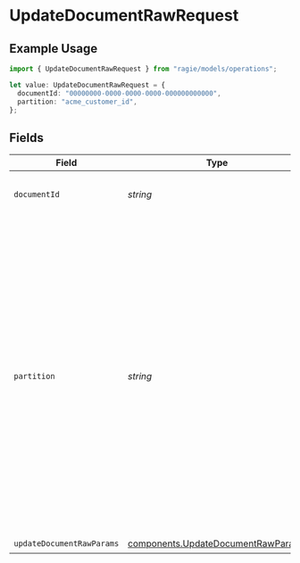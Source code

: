 # UpdateDocumentRawRequest

## Example Usage

```typescript
import { UpdateDocumentRawRequest } from "ragie/models/operations";

let value: UpdateDocumentRawRequest = {
  documentId: "00000000-0000-0000-0000-000000000000",
  partition: "acme_customer_id",
};
```

## Fields

| Field                                                                                                                                                                                                                                                                                                                                                                                                                  | Type                                                                                                                                                                                                                                                                                                                                                                                                                   | Required                                                                                                                                                                                                                                                                                                                                                                                                               | Description                                                                                                                                                                                                                                                                                                                                                                                                            | Example                                                                                                                                                                                                                                                                                                                                                                                                                |
| ---------------------------------------------------------------------------------------------------------------------------------------------------------------------------------------------------------------------------------------------------------------------------------------------------------------------------------------------------------------------------------------------------------------------- | ---------------------------------------------------------------------------------------------------------------------------------------------------------------------------------------------------------------------------------------------------------------------------------------------------------------------------------------------------------------------------------------------------------------------- | ---------------------------------------------------------------------------------------------------------------------------------------------------------------------------------------------------------------------------------------------------------------------------------------------------------------------------------------------------------------------------------------------------------------------- | ---------------------------------------------------------------------------------------------------------------------------------------------------------------------------------------------------------------------------------------------------------------------------------------------------------------------------------------------------------------------------------------------------------------------- | ---------------------------------------------------------------------------------------------------------------------------------------------------------------------------------------------------------------------------------------------------------------------------------------------------------------------------------------------------------------------------------------------------------------------- |
| `documentId`                                                                                                                                                                                                                                                                                                                                                                                                           | *string*                                                                                                                                                                                                                                                                                                                                                                                                               | :heavy_check_mark:                                                                                                                                                                                                                                                                                                                                                                                                     | The id of the document.                                                                                                                                                                                                                                                                                                                                                                                                | 00000000-0000-0000-0000-000000000000                                                                                                                                                                                                                                                                                                                                                                                   |
| `partition`                                                                                                                                                                                                                                                                                                                                                                                                            | *string*                                                                                                                                                                                                                                                                                                                                                                                                               | :heavy_minus_sign:                                                                                                                                                                                                                                                                                                                                                                                                     | An optional partition to scope the request to. If omitted, accounts created after 1/9/2025 will have the request scoped to the default partition, while older accounts will have the request scoped to all partitions. Older accounts may opt in to strict partition scoping by contacting support@ragie.ai. Older accounts using the partitions feature are strongly recommended to scope the request to a partition. | acme_customer_id                                                                                                                                                                                                                                                                                                                                                                                                       |
| `updateDocumentRawParams`                                                                                                                                                                                                                                                                                                                                                                                              | [components.UpdateDocumentRawParams](../../models/components/updatedocumentrawparams.md)                                                                                                                                                                                                                                                                                                                               | :heavy_check_mark:                                                                                                                                                                                                                                                                                                                                                                                                     | N/A                                                                                                                                                                                                                                                                                                                                                                                                                    |                                                                                                                                                                                                                                                                                                                                                                                                                        |